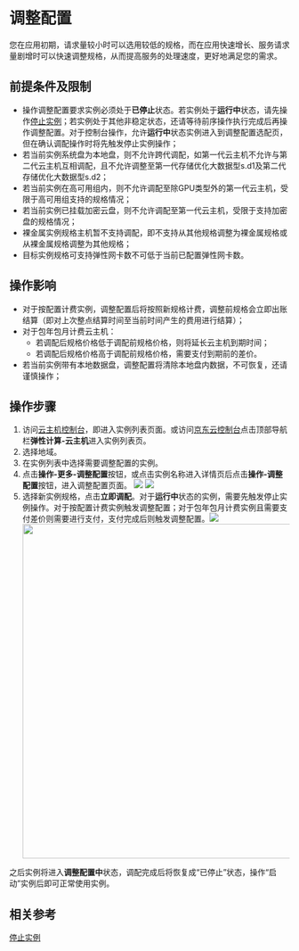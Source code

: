 # 调整配置

您在应用初期，请求量较小时可以选用较低的规格，而在应用快速增长、服务请求量剧增时可以快速调整规格，从而提高服务的处理速度，更好地满足您的需求。

## 前提条件及限制

* 操作调整配置要求实例必须处于**已停止**状态。若实例处于**运行中**状态，请先操作[停止实例](Stop-Instance.md)；若实例处于其他非稳定状态，还请等待前序操作执行完成后再操作调整配置。对于控制台操作，允许**运行中**状态实例进入到调整配置选配页，但在确认调配操作时将先触发停止实例操作；
* 若当前实例系统盘为本地盘，则不允许跨代调配，如第一代云主机不允许与第二代云主机互相调配，且不允许调整至第一代存储优化大数据型s.d1及第二代存储优化大数据型s.d2；
* 若当前实例在高可用组内，则不允许调配至除GPU类型外的第一代云主机，受限于高可用组支持的规格情况；
* 若当前实例已挂载加密云盘，则不允许调配至第一代云主机，受限于支持加密盘的规格情况；
* 裸金属实例规格主机暂不支持调配，即不支持从其他规格调整为裸金属规格或从裸金属规格调整为其他规格；
* 目标实例规格可支持弹性网卡数不可低于当前已配置弹性网卡数。


## 操作影响
* 对于按配置计费实例，调整配置后将按照新规格计费，调整前规格会立即出账结算（即对上次整点结算时间至当前时间产生的费用进行结算）；
* 对于包年包月计费云主机：
	* 若调配后规格价格低于调配前规格价格，则将延长云主机到期时间；
	* 若调配后规格价格高于调配前规格价格，需要支付到期前的差价。
* 若当前实例带有本地数据盘，调整配置将清除本地盘内数据，不可恢复，还请谨慎操作；


## 操作步骤
1. 访问[云主机控制台](https://cns-console.jdcloud.com/host/compute/list)，即进入实例列表页面。或访问[京东云控制台](https://console.jdcloud.com)点击顶部导航栏**弹性计算-云主机**进入实例列表页。
2. 选择地域。
3. 在实例列表中选择需要调整配置的实例。
4. 点击**操作-更多-调整配置**按钮，或点击实例名称进入详情页后点击**操作-调整配置**按钮，进入调整配置页面。
![](https://img1.jcloudcs.com/cn/image/vm/resize1.png) ![](https://img1.jcloudcs.com/cn/image/vm/resize2.png)
5. 选择新实例规格，点击**立即调配**。对于**运行中**状态的实例，需要先触发停止实例操作。对于按配置计费实例触发调整配置；对于包年包月计费实例且需要支付差价则需要进行支付，支付完成后则触发调整配置。![](https://img1.jcloudcs.com/cn/image/vm/resize3.png)<div align="center"><img src="https://img1.jcloudcs.com/cn/image/vm/resize-instance-1.png" width="600"></div>

之后实例将进入**调整配置中**状态，调配完成后将恢复成“已停止”状态，操作“启动”实例后即可正常使用实例。
## 相关参考

[停止实例](Stop-Instance.md)
